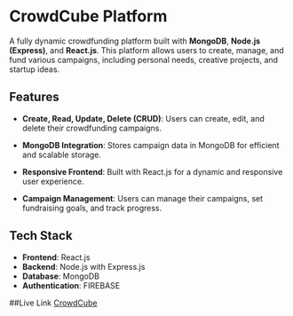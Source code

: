 # CrowdCube Platform

A fully dynamic crowdfunding platform built with **MongoDB**, **Node.js (Express)**, and **React.js**. This platform allows users to create, manage, and fund various campaigns, including personal needs, creative projects, and startup ideas.

## Features

- **Create, Read, Update, Delete (CRUD)**: Users can create, edit, and delete their crowdfunding campaigns.

- **MongoDB Integration**: Stores campaign data in MongoDB for efficient and scalable storage.
- **Responsive Frontend**: Built with React.js for a dynamic and responsive user experience.
- **Campaign Management**: Users can manage their campaigns, set fundraising goals, and track progress.

## Tech Stack

- **Frontend**: React.js
- **Backend**: Node.js with Express.js
- **Database**: MongoDB
- **Authentication**: FIREBASE

##Live Link
[CrowdCube](https://crowdcube-a0a3a.firebaseapp.com/)
